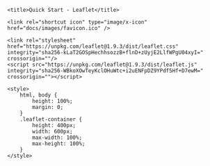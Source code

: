 <!DOCTYPE html>
<html lang="en">
<head>
	<base target="_top">
	<meta charset="utf-8">
	<meta name="viewport" content="width=device-width, initial-scale=1">
	
	<title>Quick Start - Leaflet</title>
	
	<link rel="shortcut icon" type="image/x-icon" href="docs/images/favicon.ico" />

    <link rel="stylesheet" href="https://unpkg.com/leaflet@1.9.3/dist/leaflet.css" integrity="sha256-kLaT2GOSpHechhsozzB+flnD+zUyjE2LlfWPgU04xyI=" crossorigin=""/>
    <script src="https://unpkg.com/leaflet@1.9.3/dist/leaflet.js" integrity="sha256-WBkoXOwTeyKclOHuWtc+i2uENFpDZ9YPdf5Hf+D7ewM=" crossorigin=""></script>

	<style>
		html, body {
			height: 100%;
			margin: 0;
		}
		.leaflet-container {
			height: 400px;
			width: 600px;
			max-width: 100%;
			max-height: 100%;
		}
	</style>

	
</head>
<body>



<div id="map" style="width: 600px; height: 400px;"></div>
<script>

	const map = L.map('map').setView([-33.4985, -70.6104], 13);

	const tiles = L.tileLayer('https://tile.openstreetmap.org/{z}/{x}/{y}.png', {
		maxZoom: 19,
		attribution: '&copy; <a href="http://www.openstreetmap.org/copyright">OpenStreetMap</a>'
	}).addTo(map);

	const marker = L.marker([-33.50014, -70.61191]).addTo(map)
		.bindPopup('<b>Hello world!</b><br />I am a popup.').openPopup();

	<!--
	const circle = L.circle([51.508, -0.11], {
		color: 'red',
		fillColor: '#f03',
		fillOpacity: 0.5,
		radius: 500
	}).addTo(map).bindPopup('I am a circle.');

	const polygon = L.polygon([
		[51.509, -0.08],
		[51.503, -0.06],
		[51.51, -0.047]
	]).addTo(map).bindPopup('I am a polygon.');

	-->
	
	const popup = L.popup()
		.setLatLng([51.513, -0.09])
		.setContent('I am a standalone popup.')
		.openOn(map);

	function onMapClick(e) {
		popup
			.setLatLng(e.latlng)
			.setContent(`You clicked the map at ${e.latlng.toString()}`)
			.openOn(map);
	}

	map.on('click', onMapClick);

</script>



</body>
</html>
